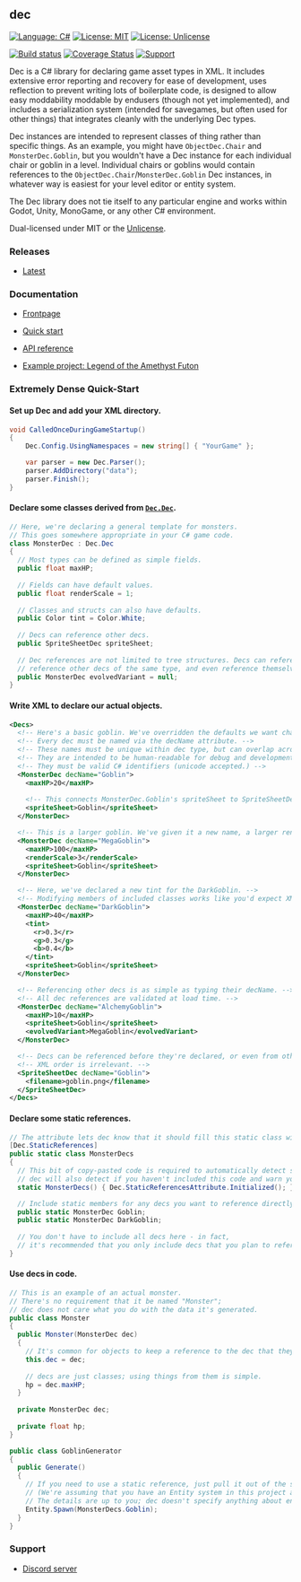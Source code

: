 dec
---

[![Language: C#](https://img.shields.io/badge/language-C%23-blue)](https://docs.microsoft.com/en-us/dotnet/csharp/) [![License: MIT](https://img.shields.io/badge/license-MIT-blue.svg)](https://opensource.org/licenses/MIT) [![License: Unlicense](https://img.shields.io/badge/license-Unlicense-blue.svg)](http://unlicense.org/)

[![Build status](https://img.shields.io/github/actions/workflow/status/zorbathut/dec/test.yml?branch=master)](https://github.com/zorbathut/dec/actions?query=workflow%3ATest+branch%3Amaster) [![Coverage Status](https://coveralls.io/repos/github/zorbathut/dec/badge.svg)](https://coveralls.io/github/zorbathut/dec) [![Support](https://img.shields.io/discord/703688553707601962?label=support&logo=discord)](https://discord.gg/vQv9DMA)

Dec is a C# library for declaring game asset types in XML. It includes extensive error reporting and recovery for ease of development, uses reflection to prevent writing lots of boilerplate code, is designed to allow easy moddability moddable by endusers (though not yet implemented), and includes a serialization system (intended for savegames, but often used for other things) that integrates cleanly with the underlying Dec types.

Dec instances are intended to represent classes of thing rather than specific things. As an example, you might have `ObjectDec.Chair` and `MonsterDec.Goblin`, but you wouldn't have a Dec instance for each individual chair or goblin in a level. Individual chairs or goblins would contain references to the `ObjectDec.Chair`/`MonsterDec.Goblin` Dec instances, in whatever way is easiest for your level editor or entity system.

The Dec library does not tie itself to any particular engine and works within Godot, Unity, MonoGame, or any other C# environment.

Dual-licensed under MIT or the [Unlicense](http://unlicense.org).


### Releases

* [Latest](https://github.com/zorbathut/dec/releases/latest)

### Documentation

* [Frontpage](https://zorbathut.github.io/dec/release/)

* [Quick start](https://zorbathut.github.io/dec/release/quickstart/introduction.html)

* [API reference](https://zorbathut.github.io/dec/release/api/index.html)

* [Example project: Legend of the Amethyst Futon](example/loaf)


### Extremely Dense Quick-Start

#### Set up Dec and add your XML directory.

```cs
void CalledOnceDuringGameStartup()
{
    Dec.Config.UsingNamespaces = new string[] { "YourGame" };

    var parser = new Dec.Parser();
    parser.AddDirectory("data");
    parser.Finish();
}
```

#### Declare some classes derived from [`Dec.Dec`](xref:Dec.Dec).

```cs
// Here, we're declaring a general template for monsters.
// This goes somewhere appropriate in your C# game code.
class MonsterDec : Dec.Dec
{
  // Most types can be defined as simple fields.
  public float maxHP;
  
  // Fields can have default values.
  public float renderScale = 1;
  
  // Classes and structs can also have defaults.
  public Color tint = Color.White;
  
  // Decs can reference other decs.
  public SpriteSheetDec spriteSheet;
  
  // Dec references are not limited to tree structures. Decs can reference other decs in circles,
  // reference other decs of the same type, and even reference themselves.
  public MonsterDec evolvedVariant = null;
}
```

#### Write XML to declare our actual objects.

```xml
<Decs>
  <!-- Here's a basic goblin. We've overridden the defaults we want changed and ignored the rest. -->
  <!-- Every dec must be named via the decName attribute. -->
  <!-- These names must be unique within dec type, but can overlap across different types. -->
  <!-- They are intended to be human-readable for debug and development purposes, but not user-visible. -->
  <!-- They must be valid C# identifiers (unicode accepted.) -->
  <MonsterDec decName="Goblin">
    <maxHP>20</maxHP>
    
    <!-- This connects MonsterDec.Goblin's spriteSheet to SpriteSheetDec.Goblin. -->
    <spriteSheet>Goblin</spriteSheet>
  </MonsterDec>

  <!-- This is a larger goblin. We've given it a new name, a larger render scale, and more health. -->
  <MonsterDec decName="MegaGoblin">
    <maxHP>100</maxHP>
    <renderScale>3</renderScale>
    <spriteSheet>Goblin</spriteSheet>
  </MonsterDec>

  <!-- Here, we've declared a new tint for the DarkGoblin. -->
  <!-- Modifying members of included classes works like you'd expect XML to. -->
  <MonsterDec decName="DarkGoblin">
    <maxHP>40</maxHP>
    <tint>
      <r>0.3</r>
      <g>0.3</g>
      <b>0.4</b>
    </tint>
    <spriteSheet>Goblin</spriteSheet>
  </MonsterDec>

  <!-- Referencing other decs is as simple as typing their decName. -->
  <!-- All dec references are validated at load time. -->
  <MonsterDec decName="AlchemyGoblin">
    <maxHP>10</maxHP>
    <spriteSheet>Goblin</spriteSheet>
    <evolvedVariant>MegaGoblin</evolvedVariant>
  </MonsterDec>

  <!-- Decs can be referenced before they're declared, or even from other files. -->
  <!-- XML order is irrelevant. -->
  <SpriteSheetDec decName="Goblin">
    <filename>goblin.png</filename>
  </SpriteSheetDec>
</Decs>
```

#### Declare some static references.

```cs
// The attribute lets dec know that it should fill this static class with data.
[Dec.StaticReferences]
public static class MonsterDecs
{
  // This bit of copy-pasted code is required to automatically detect some errors.
  // dec will also detect if you haven't included this code and warn you about it.
  static MonsterDecs() { Dec.StaticReferencesAttribute.Initialized(); }

  // Include static members for any decs you want to reference directly.
  public static MonsterDec Goblin;
  public static MonsterDec DarkGoblin;
  
  // You don't have to include all decs here - in fact,
  // it's recommended that you only include decs that you plan to reference by name.
}
```

#### Use decs in code.

```cs
// This is an example of an actual monster.
// There's no requirement that it be named "Monster";
// dec does not care what you do with the data it's generated.
public class Monster
{
  public Monster(MonsterDec dec)
  {
    // It's common for objects to keep a reference to the dec that they're created from.
    this.dec = dec;
    
    // decs are just classes; using things from them is simple.
    hp = dec.maxHP;
  }
  
  private MonsterDec dec;
  
  private float hp;
}

public class GoblinGenerator
{
  public Generate()
  {
    // If you need to use a static reference, just pull it out of the static reference class.
    // (We're assuming that you have an Entity system in this project already.
    // The details are up to you; dec doesn't specify anything about entities.)
    Entity.Spawn(MonsterDecs.Goblin);
  }
}
```


### Support

* [Discord server](https://discord.gg/vQv9DMA)
